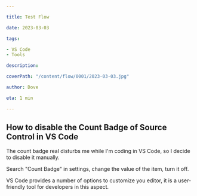 ```yaml
---

title: Test Flow

date: 2023-03-03

tags:

- VS Code
- Tools

description:

coverPath: "/content/flow/0001/2023-03-03.jpg"

author: Dove

eta: 1 min

---
```


## How to disable the Count Badge of Source Control in VS Code

The count badge real disturbs me while I'm coding in VS Code, so I decide to disable it manually.

Search "Count Badge" in settings, change the value of the item, turn it off.

VS Code provides a number of options to customize you editor, it is a user-friendly tool for
developers in this aspect.

